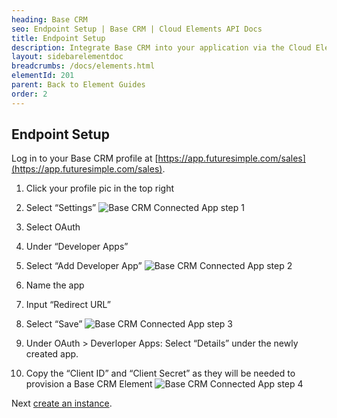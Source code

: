 ```yaml
---
heading: Base CRM
seo: Endpoint Setup | Base CRM | Cloud Elements API Docs
title: Endpoint Setup
description: Integrate Base CRM into your application via the Cloud Elements APIs.
layout: sidebarelementdoc
breadcrumbs: /docs/elements.html
elementId: 201
parent: Back to Element Guides
order: 2
---
```

## Endpoint Setup

Log in to your Base CRM profile at [https://app.futuresimple.com/sales](https://app.futuresimple.com/sales).
1. Click your profile pic in the top right

2. Select “Settings”
![Base CRM Connected App step 1](http://cloud-elements.com/wp-content/uploads/2015/10/BaseCRMAPI1.png)

3. Select OAuth

4. Under “Developer Apps”

5. Select “Add Developer App”
![Base CRM Connected App step 2](http://cloud-elements.com/wp-content/uploads/2015/10/BaseCRMAPI2.png)

6. Name the app

7. Input “Redirect URL”

8. Select “Save”
![Base CRM Connected App step 3](http://cloud-elements.com/wp-content/uploads/2015/10/BaseCRMAPI3.png)


9. Under OAuth > Deverloper Apps: Select “Details” under the newly created app.

10. Copy the “Client ID” and “Client Secret” as they will be needed to provision a Base CRM Element
![Base CRM Connected App step 4](http://cloud-elements.com/wp-content/uploads/2015/10/BaseCRMAPI4.png)

Next [create an instance](basecrm-create-instance.html).
